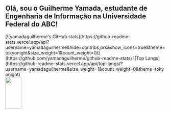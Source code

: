 ## Olá, sou o Guilherme Yamada, estudante de Engenharia de Informação na Universidade Federal do ABC!

<div>
[![yamadaguilherme's GitHub stats](https://github-readme-stats.vercel.app/api?username=yamadaguilherme&hide=contribs,prs&show_icons=true&theme=tokyonight&size_weight=1&count_weight=0)](https://github.com/yamadaguilherme/github-readme-stats)
![Top Langs](https://github-readme-stats.vercel.app/api/top-langs/?username=yamadaguilherme&size_weight=1&count_weight=0&theme=tokyonight)
</div>

<div>
<img src="https://cdn.jsdelivr.net/gh/devicons/devicon@latest/icons/python/python-original.svg" width="50" height="100" />
</div>
